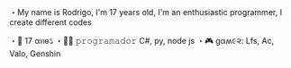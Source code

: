 ・My name is Rodrigo, I'm 17 years old, I'm an enthusiastic programmer, I create different codes

・🌙 17 αทѳઽ
・👨‍💻 𝚙𝚛𝚘𝚐𝚛𝚊𝚖𝚊𝚍𝚘𝚛 C#, py, node js
・🎮 gαʍ૯૨: Lfs, Ac, Valo, Genshin
